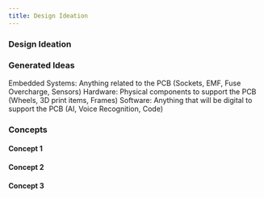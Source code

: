 ```yaml
---
title: Design Ideation
---
```


### Design Ideation

### Generated Ideas

Embedded Systems: Anything related to the PCB (Sockets, EMF, Fuse Overcharge, Sensors)
Hardware: Physical components to support the PCB (Wheels, 3D print items, Frames) 
Software: Anything that will be digital to support the PCB (AI, Voice Recognition, Code)

### Concepts
#### Concept 1
#### Concept 2
#### Concept 3
